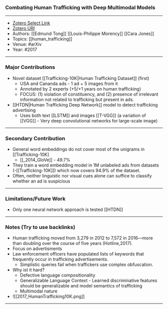 ### Combating Human Trafficking with Deep Multimodal Models
---
- [Zotero Select Link](zotero://select/groups/2480461/items/GGKCUSUA)
- [Zotero URI](https://www.zotero.org/groups/2480461/items/GGKCUSUA)
- Authors: [[Edmund Tong]] [[Louis-Philippe Morency]] [[Cara Jones]]
- Topics: [[human_trafficking]]
- Venue: #arXiv
- Year: #2017
---
### Major Contributions
- Novel dataset [[Trafficking-10K|Human Trafficking Dataset]] (first)
	- USA and Cananda ads - 1 ad + 5 images from it
	- Annotated by 2 experts (+5/+1 years on human trafficking)
	- FOCUS: (1) violation of constituency, and (2) presence of irrelevant information not related to trafficking but present in ads.
- [[HTDN|Human Trafficking Deep Network]] model to detect trafficking advertising
	- Uses both text [[LSTM]] and images [[T-VGG]] (a variation of [[VGG]] - Very deep convolutional networks for large-scale image)
---
### Secondary Contribution
- General word embeddings do not cover most of the unigrams in [[Trafficking-10K]
	- [[_2014_GloVe]] - 49.7%
- They train a word embedding model in 1M unlabeled ads from datasets (-[[Trafficking-10K]]) which now covers 94.9% of the dataset. 
- Often, neither linguistic nor visual cues alone can suffice to classify whether an ad is suspicious
---
### Limitations/Future Work
 - Only one neural network approach is tested [[HTDN]]
---
### Notes (Try to use backlinks)
- Human trafficking moved from 3,279 in 2012 to 7,572 in 2016—more than doubling over the course of five years (Hotline,2017).
- Focus on advertisments
- Law enforcement officers have populated lists of keywords that frequently occur in trafficking advertisements. 
	- Simplistic queries fail when traffickers use complex obfuscation.
- Why ist it hard?
	- Defective language compositionality
	- Generalizable Language Context - Learned discriminative features should be generalizable and model semantics of trafficking
	- Multimodal nature
- ![[2017_HumanTrafficking10K.png]]
---
